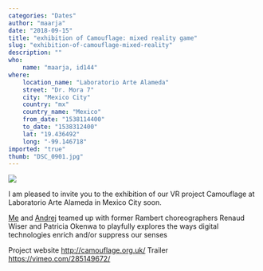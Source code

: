 ```yaml
---
categories: "Dates"
author: "maarja"
date: "2018-09-15"
title: "exhibition of Camouflage: mixed reality game"
slug: "exhibition-of-camouflage-mixed-reality"
description: ""
who: 
    name: "maarja, id144"
where: 
    location_name: "Laboratorio Arte Alameda"
    street: "Dr. Mora 7"
    city: "Mexico City"
    country: "mx"
    country_name: "Mexico"
    from_date: "1538114400"
    to_date: "1538312400"
    lat: "19.436492"
    long: "-99.146718"
imported: "true"
thumb: "DSC_0901.jpg"
---
```



![](DSC_0901.jpg) 

I am pleased to invite you to the exhibition of our VR project Camouflage at Laboratorio Arte Alameda in Mexico City soon.

[Me](http://mariajudova.net) and [Andrej](http://id144.org) teamed up with former Rambert choreographers Renaud Wiser and Patricia Okenwa to playfully explores the ways digital technologies enrich and/or suppress our senses

Project website <http://camouflage.org.uk/>
Trailer <https://vimeo.com/285149672/>


